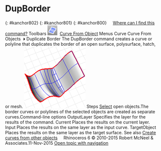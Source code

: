 ---
---


# DupBorder
{: #kanchor802}
{: #kanchor801}
{: #kanchor800}
 [![images/transparent.gif](images/transparent.gif)Where can I find this command?](javascript:void(0);) Toolbars
![images/dupborder.png](images/dupborder.png) [Curve From Object](curve-from-object-toolbar.html) 
Menus
Curve
Curve From Objects![images/menuarrow.gif](images/menuarrow.gif)
Duplicate Border
The DupBorder command creates a curve or polyline that duplicates the border of an open surface, polysurface, hatch, or mesh.
![images/dupborder-001.png](images/dupborder-001.png)
Steps
 [Select](select-objects.html) open objects.The border curves or polylines of the selected objects are created as separate curves.Command-line options
OutputLayer
Specifies the layer for the results of the command.
Current
Places the results on the current layer.
Input
Places the results on the same layer as the input curve.
TargetObject
Places the results on the same layer as the target surface.
See also
 [Create curves from other objects](sak-curvefromobject.html) 
&#160;
&#160;
Rhinoceros 6 © 2010-2015 Robert McNeel &amp; Associates.11-Nov-2015
 [Open topic with navigation](dupborder.html) 

